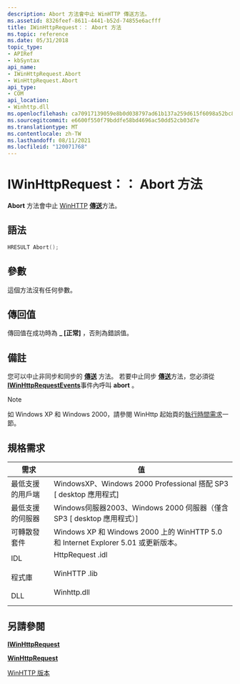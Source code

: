 ```yaml
---
description: Abort 方法會中止 WinHTTP 傳送方法。
ms.assetid: 8326feef-8611-4441-b52d-74855e6acfff
title: IWinHttpRequest：： Abort 方法
ms.topic: reference
ms.date: 05/31/2018
topic_type:
- APIRef
- kbSyntax
api_name:
- IWinHttpRequest.Abort
- WinHttpRequest.Abort
api_type:
- COM
api_location:
- Winhttp.dll
ms.openlocfilehash: ca70917139059e8b0d038797ad61b137a259d615f6098a52bc86466f8054c7b4
ms.sourcegitcommit: e6600f550f79bddfe58bd4696ac50dd52cb03d7e
ms.translationtype: MT
ms.contentlocale: zh-TW
ms.lasthandoff: 08/11/2021
ms.locfileid: "120071768"
---
```

# <a name="iwinhttprequestabort-method"></a>IWinHttpRequest：： Abort 方法

**Abort** 方法會中止 [WinHTTP](about-winhttp.md) [**傳送**](iwinhttprequest-send.md)方法。

## <a name="syntax"></a>語法


```C++
HRESULT Abort();
```



## <a name="parameters"></a>參數

這個方法沒有任何參數。

## <a name="return-value"></a>傳回值

傳回值在成功時為 **\_ [正常]** ，否則為錯誤值。

## <a name="remarks"></a>備註

您可以中止非同步和同步的 [**傳送**](iwinhttprequest-send.md) 方法。 若要中止同步 [**傳送**](iwinhttprequest-send.md)方法，您必須從 [**IWinHttpRequestEvents**](iwinhttprequestevents-interface.md)事件內呼叫 **abort** 。

> [!Note]  
> 如 Windows XP 和 Windows 2000，請參閱 WinHttp 起始頁的[執行時間需求](winhttp-start-page.md)一節。

 

## <a name="requirements"></a>規格需求



| 需求 | 值 |
|-------------------------------------|--------------------------------------------------------------------------------------------|
| 最低支援的用戶端<br/> | WindowsXP、Windows 2000 Professional 搭配 SP3 \[ desktop 應用程式\]<br/>            |
| 最低支援的伺服器<br/> | Windows伺服器2003、Windows 2000 伺服器（僅含 SP3 \[ desktop 應用程式）\]<br/>         |
| 可轉散發套件<br/>          | Windows XP 和 Windows 2000 上的 WinHTTP 5.0 和 Internet Explorer 5.01 或更新版本。<br/> |
| IDL<br/>                      | <dl> <dt>HttpRequest .idl</dt> </dl> |
| 程式庫<br/>                  | <dl> <dt>WinHTTP .lib</dt> </dl>     |
| DLL<br/>                      | <dl> <dt>Winhttp.dll</dt> </dl>     |



## <a name="see-also"></a>另請參閱

<dl> <dt>

[**IWinHttpRequest**](iwinhttprequest-interface.md)
</dt> <dt>

[**WinHttpRequest**](winhttprequest.md)
</dt> <dt>

[WinHTTP 版本](winhttp-versions.md)
</dt> </dl>

 

 




